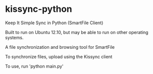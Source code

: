 kissync-python
==============

Keep It Simple Sync in Python (SmartFile Client)

Built to run on Ubuntu 12.10, but may be able to run on other operating systems.

A file synchronization and browsing tool for SmartFile

To synchronize files, upload using the Kissync client

To use, run 'python main.py'
